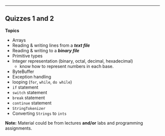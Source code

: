 ----------------
Quizzes 1 and 2
----------------

**Topics**

- Arrays
- Reading & writing lines from a ***text file***
- Reading & writing to a ***binary file***
- Primitive types
- Integer representation (binary, octal, decimal, hexadecimal)
	- know how to represent numbers in each base.
- ByteBuffer
- Exception handling
- looping (`for`, `while`, `do while`)
- `if` statement
- `switch` statement
- `break` statement
- `continue` statement
- `StringTokenizer`
- Converting `Strings` to `ints`

**Note:** Material could be from lectures **and/or** labs and programming assignments.
